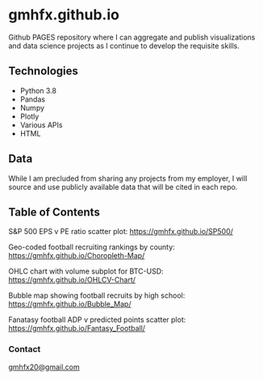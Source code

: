 # gmhfx.github.io


Github PAGES repository where I can aggregate and publish visualizations and data science projects as I continue to develop the requisite skills.

## Technologies

* Python 3.8
* Pandas
* Numpy
* Plotly
* Various APIs
* HTML

## Data

While I am precluded from sharing any projects from my employer, I will source and use publicly available data that will be cited in each repo.

## Table of Contents

S&P 500 EPS v PE ratio scatter plot:                    https://gmhfx.github.io/SP500/

Geo-coded football recruiting rankings by county:       https://gmhfx.github.io/Choropleth-Map/

OHLC chart with volume subplot for BTC-USD:             https://gmhfx.github.io/OHLCV-Chart/

Bubble map showing football recruits by high school:             https://gmhfx.github.io/Bubble_Map/

Fanatasy football ADP v predicted points scatter plot:  https://gmhfx.github.io/Fantasy_Football/

### Contact

gmhfx20@gmail.com
